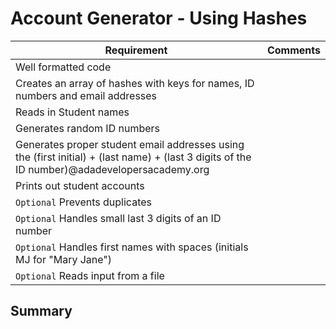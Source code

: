 # Account Generator - Using Hashes

| Requirement | Comments
|---|---
| Well formatted code | 
| Creates an array of hashes with keys for names, ID numbers and email addresses | 
| Reads in Student names | 
| Generates random ID numbers | 
| Generates proper student email addresses using the (first initial) + (last name) + (last 3 digits of the ID number)@adadevelopersacademy.org | 
| Prints out student accounts | 
| `Optional` Prevents duplicates | 
| `Optional` Handles small last 3 digits of an ID number | 
| `Optional` Handles first names with spaces (initials MJ for "Mary Jane") | 
| `Optional` Reads input from a file | 


## Summary


